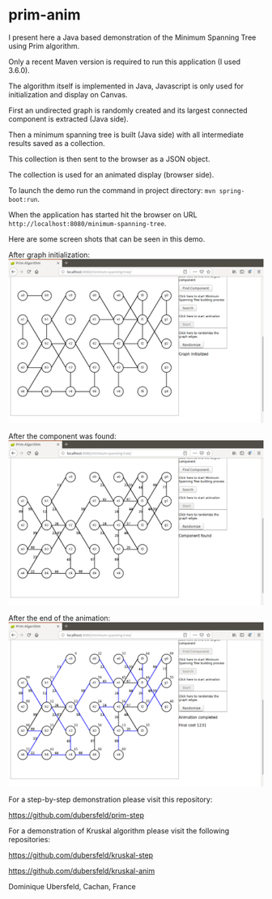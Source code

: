 # prim-anim

I present here a Java based demonstration of the Minimum Spanning Tree using Prim algorithm.

Only a recent Maven version is required to run this application (I used 3.6.0).

The algorithm itself is implemented in Java, Javascript is only used for initialization and display on Canvas.

First an undirected graph is randomly created and its largest connected component is extracted (Java side).

Then a minimum spanning tree is built (Java side) with all intermediate results saved as a collection.

This collection is then sent to the browser as a JSON object.

The collection is used for an animated display (browser side).

To launch the demo run the command in project directory: `mvn spring-boot:run`.

When the application has started hit the browser on URL `http://localhost:8080/minimum-spanning-tree`.

Here are some screen shots that can be seen in this demo.

After graph initialization:
![alt text](images/init.png "Graph initialized")

After the component was found:
![alt text](images/component.png "Component found")

After the end of the animation:
![alt text](images/minimumSpanningTree.png "Minimum Spanning Tree")

For a step-by-step demonstration please visit this repository:

https://github.com/dubersfeld/prim-step

For a demonstration of Kruskal algorithm please visit the following repositories:

https://github.com/dubersfeld/kruskal-step

https://github.com/dubersfeld/kruskal-anim


Dominique Ubersfeld, Cachan, France
